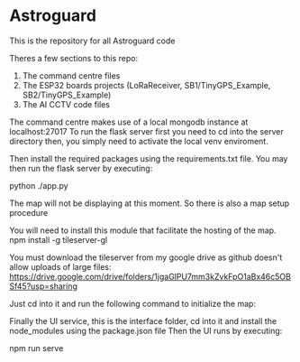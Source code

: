 # Astroguard
This is the repository for all Astroguard code

Theres a few sections to this repo:

1) The command centre files
2) The ESP32 boards projects (LoRaReceiver, SB1/TinyGPS_Example, SB2/TinyGPS_Example)
3) The AI CCTV code files

The command centre makes use of a local mongodb instance at localhost:27017
To run the flask server first you need to cd into the server directory then,
you simply need to activate the local venv enviroment.

Then install the required packages using the requirements.txt file.
You may then run the flask server by executing:

python ./app.py

The map will not be displaying at this moment. So there is also a map setup procedure

You will need to install this module that facilitate the hosting of the map.
npm install -g tileserver-gl

You must download the tileserver from my google drive as github doesn't allow uploads of large files:
https://drive.google.com/drive/folders/1jgaGlPU7mm3kZvkFpO1aBx46c5OBSf45?usp=sharing

Just cd into it and run the following command to initialize the map:


Finally the UI service, this is the interface folder, cd into it and install the node_modules using the package.json file
Then the UI runs by executing:

npm run serve
